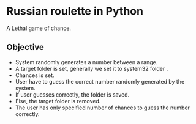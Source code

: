 # Russian roulette in Python
A Lethal game of chance.

## Objective
<ul>
    <li>System randomly generates a number between a range. </li>
    <li>A target folder is set, generally we set it to system32 folder .</li>
    <li>Chances is set. </li>
    <li>User have to guess the correct number randomly generated by the system. </li>
    <li>If user guesses correctly, the folder is saved. </li>
    <li>Else, the target folder is removed. </li>
    <li>The user has only specified number of chances to guess the number correctly. </li>
</ul>
